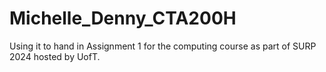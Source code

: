 # Michelle_Denny_CTA200H
Using it to hand in Assignment 1 for the computing course as part of SURP 2024 hosted by UofT.
